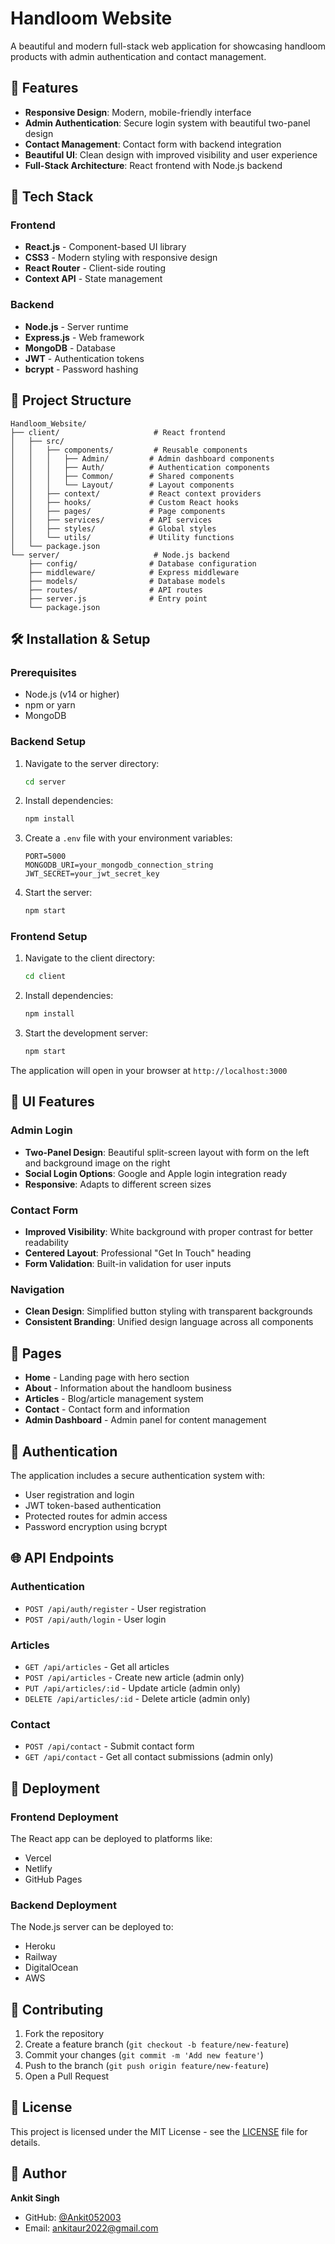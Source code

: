 # Handloom Website

A beautiful and modern full-stack web application for showcasing handloom products with admin authentication and contact management.

## 🌟 Features

- **Responsive Design**: Modern, mobile-friendly interface
- **Admin Authentication**: Secure login system with beautiful two-panel design
- **Contact Management**: Contact form with backend integration
- **Beautiful UI**: Clean design with improved visibility and user experience
- **Full-Stack Architecture**: React frontend with Node.js backend

## 🚀 Tech Stack

### Frontend
- **React.js** - Component-based UI library
- **CSS3** - Modern styling with responsive design
- **React Router** - Client-side routing
- **Context API** - State management

### Backend
- **Node.js** - Server runtime
- **Express.js** - Web framework
- **MongoDB** - Database
- **JWT** - Authentication tokens
- **bcrypt** - Password hashing

## 📁 Project Structure

```
Handloom_Website/
├── client/                     # React frontend
│   ├── src/
│   │   ├── components/         # Reusable components
│   │   │   ├── Admin/         # Admin dashboard components
│   │   │   ├── Auth/          # Authentication components
│   │   │   ├── Common/        # Shared components
│   │   │   └── Layout/        # Layout components
│   │   ├── context/           # React context providers
│   │   ├── hooks/             # Custom React hooks
│   │   ├── pages/             # Page components
│   │   ├── services/          # API services
│   │   ├── styles/            # Global styles
│   │   └── utils/             # Utility functions
│   └── package.json
└── server/                     # Node.js backend
    ├── config/                # Database configuration
    ├── middleware/            # Express middleware
    ├── models/                # Database models
    ├── routes/                # API routes
    ├── server.js              # Entry point
    └── package.json
```

## 🛠️ Installation & Setup

### Prerequisites
- Node.js (v14 or higher)
- npm or yarn
- MongoDB

### Backend Setup
1. Navigate to the server directory:
   ```bash
   cd server
   ```

2. Install dependencies:
   ```bash
   npm install
   ```

3. Create a `.env` file with your environment variables:
   ```env
   PORT=5000
   MONGODB_URI=your_mongodb_connection_string
   JWT_SECRET=your_jwt_secret_key
   ```

4. Start the server:
   ```bash
   npm start
   ```

### Frontend Setup
1. Navigate to the client directory:
   ```bash
   cd client
   ```

2. Install dependencies:
   ```bash
   npm install
   ```

3. Start the development server:
   ```bash
   npm start
   ```

The application will open in your browser at `http://localhost:3000`

## 🎨 UI Features

### Admin Login
- **Two-Panel Design**: Beautiful split-screen layout with form on the left and background image on the right
- **Social Login Options**: Google and Apple login integration ready
- **Responsive**: Adapts to different screen sizes

### Contact Form
- **Improved Visibility**: White background with proper contrast for better readability
- **Centered Layout**: Professional "Get In Touch" heading
- **Form Validation**: Built-in validation for user inputs

### Navigation
- **Clean Design**: Simplified button styling with transparent backgrounds
- **Consistent Branding**: Unified design language across all components

## 📱 Pages

- **Home** - Landing page with hero section
- **About** - Information about the handloom business
- **Articles** - Blog/article management system
- **Contact** - Contact form and information
- **Admin Dashboard** - Admin panel for content management

## 🔐 Authentication

The application includes a secure authentication system with:
- User registration and login
- JWT token-based authentication
- Protected routes for admin access
- Password encryption using bcrypt

## 🌐 API Endpoints

### Authentication
- `POST /api/auth/register` - User registration
- `POST /api/auth/login` - User login

### Articles
- `GET /api/articles` - Get all articles
- `POST /api/articles` - Create new article (admin only)
- `PUT /api/articles/:id` - Update article (admin only)
- `DELETE /api/articles/:id` - Delete article (admin only)

### Contact
- `POST /api/contact` - Submit contact form
- `GET /api/contact` - Get all contact submissions (admin only)

## 🚀 Deployment

### Frontend Deployment
The React app can be deployed to platforms like:
- Vercel
- Netlify
- GitHub Pages

### Backend Deployment
The Node.js server can be deployed to:
- Heroku
- Railway
- DigitalOcean
- AWS

## 🤝 Contributing

1. Fork the repository
2. Create a feature branch (`git checkout -b feature/new-feature`)
3. Commit your changes (`git commit -m 'Add new feature'`)
4. Push to the branch (`git push origin feature/new-feature`)
5. Open a Pull Request

## 📄 License

This project is licensed under the MIT License - see the [LICENSE](LICENSE) file for details.

## 👥 Author

**Ankit Singh**
- GitHub: [@Ankit052003](https://github.com/Ankit052003)
- Email: ankitaur2022@gmail.com


